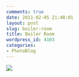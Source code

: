 ```yaml
---
comments: true
date: 2011-02-05 21:48:01
layout: post
slug: boiler-room
title: Boiler Room
wordpress_id: 4103
categories:
- PhotoBlog
---
```


![](http://ryanfitzer.com/main/wp-content/uploads/2011/02/photo5-950x709.jpg)
